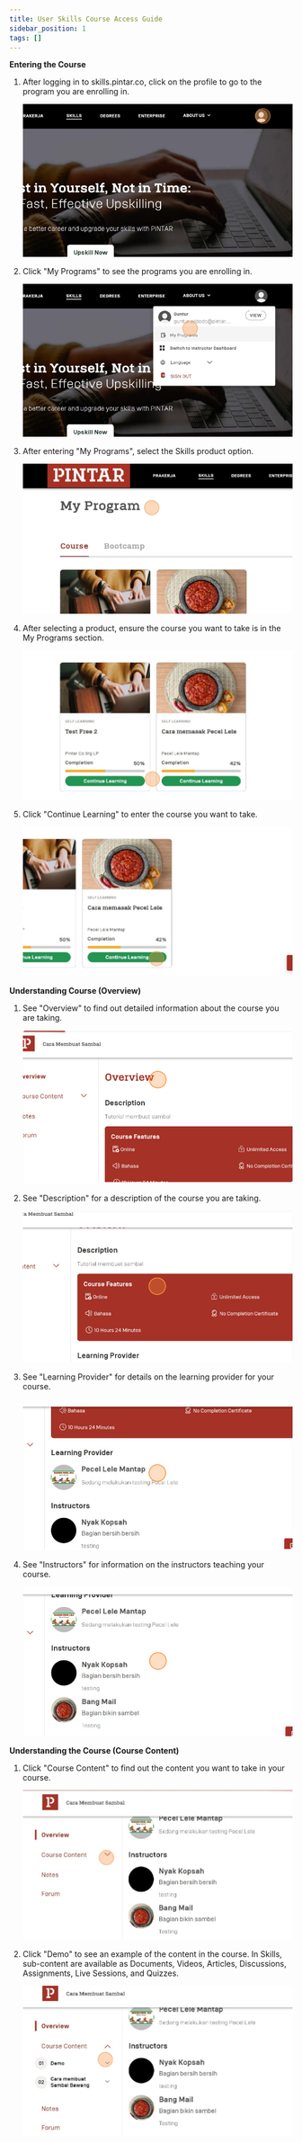 ```yaml
---
title: User Skills Course Access Guide
sidebar_position: 1
tags: []
---
```

**Entering the Course**

1. After logging in to skills.pintar.co, click on the profile to go to the program you are enrolling in. 

   ![](/img/1.1.jpg)
2. Click "My Programs" to see the programs you are enrolling in.

   ![](/img/1.2.jpg)
3. After entering "My Programs", select the Skills product option.

   ![](/img/1.3.jpg)
4. After selecting a product, ensure the course you want to take is in the My Programs section.

   ![](/img/1.4.jpg)
5. Click "Continue Learning" to enter the course you want to take.

   ![](/img/1.5.jpg)

**Understanding Course (Overview)**

1. See "Overview" to find out detailed information about the course you are taking.

   ![](/img/screenshot-35-.png)
2. See "Description" for a description of the course you are taking.

   ![](/img/screenshot-36-.png)
3. See "Learning Provider" for details on the learning provider for your course.

   ![](/img/screenshot-38-.png)
4. See "Instructors" for information on the instructors teaching your course.

   ![](/img/screenshot-39-.png)

**Understanding the Course (Course Content)**

1. Click "Course Content" to find out the content you want to take in your course.

   ![](/img/3.1.jpg)
2. Click "Demo" to see an example of the content in the course. In Skills, sub-content are available as Documents, Videos, Articles, Discussions, Assignments, Live Sessions, and Quizzes.

   ![](/img/3.2.jpg)